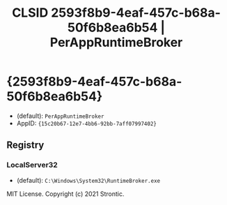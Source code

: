﻿---
title: "CLSID 2593f8b9-4eaf-457c-b68a-50f6b8ea6b54 | PerAppRuntimeBroker"
excerpt: What is COM-Object CLSID 2593f8b9-4eaf-457c-b68a-50f6b8ea6b54?
---

# {2593f8b9-4eaf-457c-b68a-50f6b8ea6b54}

* (default): `PerAppRuntimeBroker`
* AppID: `{15c20b67-12e7-4bb6-92bb-7aff07997402}`

## Registry


### LocalServer32

* (default): `C:\Windows\System32\RuntimeBroker.exe`

MIT License. Copyright (c) 2021 Strontic.


